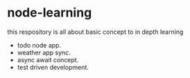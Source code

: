 # node-learning

this respository is all about basic concept to in depth learning

- todo node app.
- weather app sync.
- async await concept.
- test driven development.

